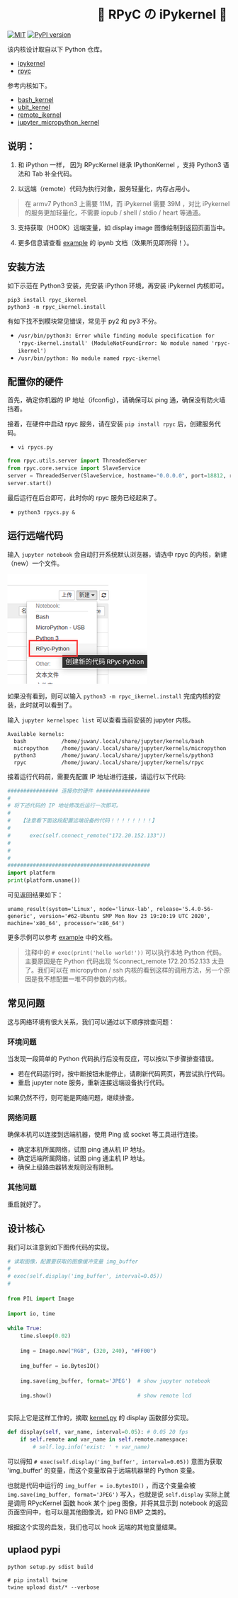 
# &emsp;&emsp;&emsp;&emsp;&emsp;&emsp;&emsp; 💮 RPyC の iPykernel 🐹

[![MIT](https://img.shields.io/badge/license-MIT-blue.svg)](./LICENSE)
[![PyPI version](https://badge.fury.io/py/rpyc-ikernel.svg)](https://badge.fury.io/py/rpyc-ikernel)

该内核设计取自以下 Python 仓库。

- [ipykernel](https://github.com/ipython/ipykernel)
- [rpyc](https://github.com/tomerfiliba-org/rpyc)

参考内核如下。

- [bash_kernel](https://github.com/takluyver/bash_kernel)
- [ubit_kernel](https://github.com/takluyver/ubit_kernel)
- [remote_ikernel](https://github.com/tdaff/remote_ikernel)
- [jupyter_micropython_kernel](https://github.com/goatchurchprime/jupyter_micropython_kernel)

## 说明：

1. 和 iPython 一样， 因为 RPycKernel 继承 IPythonKernel ，支持 Python3 语法和 Tab 补全代码。

2. 以远端（remote）代码为执行对象，服务轻量化，内存占用小。

> 在 armv7 Python3 上需要 11M，而 iPykernel 需要 39M ，对比 iPykernel 的服务更加轻量化，不需要 iopub / shell / stdio / heart 等通道。

3. 支持获取（HOOK）远端变量，如 display image 图像绘制到返回页面当中。

4. 更多信息请查看 [example](example) 的 ipynb 文档（效果所见即所得！）。

## 安装方法

如下示范在 Python3 安装，先安装 iPython 环境，再安装 iPykernel 内核即可。

```shell
pip3 install rpyc_ikernel
python3 -m rpyc_ikernel.install
```

有如下找不到模块常见错误，常见于 py2 和 py3 不分。

- `/usr/bin/python3: Error while finding module specification for 'rpyc-ikernel.install' (ModuleNotFoundError: No module named 'rpyc-ikernel')`
- `/usr/bin/python: No module named rpyc-ikernel`

## 配置你的硬件

首先，确定你机器的 IP 地址（ifconfig），请确保可以 ping 通，确保没有防火墙挡着。

接着，在硬件中启动 rpyc 服务，请在安装 ` pip install rpyc ` 后，创建服务代码。

- `vi rpycs.py`

```python
from rpyc.utils.server import ThreadedServer
from rpyc.core.service import SlaveService
server = ThreadedServer(SlaveService, hostname="0.0.0.0", port=18812, reuse_addr=True)
server.start()
```

最后运行在后台即可，此时你的 rpyc 服务已经起来了。

- `python3 rpycs.py &`

## 运行远端代码

输入 `jupyter notebook` 会自动打开系统默认浏览器，请选中 rpyc 的内核，新建（new）一个文件。

![](doc/kernels.png)

如果没有看到，则可以输入 `python3 -m rpyc_ikernel.install` 完成内核的安装，此时就可以看到了。

输入 `jupyter kernelspec list` 可以查看当前安装的 jupyter 内核。

```shell
Available kernels:
  bash           /home/juwan/.local/share/jupyter/kernels/bash
  micropython    /home/juwan/.local/share/jupyter/kernels/micropython
  python3        /home/juwan/.local/share/jupyter/kernels/python3
  rpyc           /home/juwan/.local/share/jupyter/kernels/rpyc
```

接着运行代码前，需要先配置 IP 地址进行连接，请运行以下代码:

```python
################ 连接你的硬件 #################
#
# 将下述代码的 IP 地址修改后运行一次即可。
#
#   【注意看下面这段配置远端设备的代码！！！！！！！！】
#
#      exec(self.connect_remote("172.20.152.133"))
#
#
#
#############################################
import platform
print(platform.uname())
```

可见返回结果如下：

```shell
uname_result(system='Linux', node='linux-lab', release='5.4.0-56-generic', version='#62-Ubuntu SMP Mon Nov 23 19:20:19 UTC 2020', machine='x86_64', processor='x86_64')
```

更多示例可以参考 [example](example) 中的文档。

> 注释中的 `# exec(print('hello world!'))` 可以执行本地 Python 代码。主要原因是在 Python 代码出现 %connect_remote 172.20.152.133 太丑了。我们可以在 micropython / ssh 内核的看到这样的调用方法，另一个原因是我不想配置一堆不同参数的内核。

## 常见问题

这与网络环境有很大关系，我们可以通过以下顺序排查问题：

### 环境问题

当发现一段简单的 Python 代码执行后没有反应，可以按以下步骤排查错误。

- 若在代码运行时，按中断按钮未能停止，请刷新代码网页，再尝试执行代码。
- 重启 jupyter note 服务，重新连接远端设备执行代码。

如果仍然不行，则可能是网络问题，继续排查。

### 网络问题

确保本机可以连接到远端机器，使用 Ping 或 socket 等工具进行连接。

- 确定本机所属网络，试图 ping 通从机 IP 地址。
- 确定远端所属网络，试图 ping 通主机 IP 地址。
- 确保上级路由器转发规则没有限制。

### 其他问题

重启就好了。

## 设计核心

我们可以注意到如下图传代码的实现。

```python
# 读取图像，配置要获取的图像缓冲变量 img_buffer
# 
# exec(self.display('img_buffer', interval=0.05))
#

from PIL import Image

import io, time

while True:
    time.sleep(0.02)
    
    img = Image.new("RGB", (320, 240), "#FF00")

    img_buffer = io.BytesIO()

    img.save(img_buffer, format='JPEG')  # show jupyter notebook
    
    img.show()                           # show remote lcd
    
```

实际上它是这样工作的，摘取 [kernel.py](./rpyc_ikernel/kernel.py) 的 display 函数部分实现。

```python
def display(self, var_name, interval=0.05): # 0.05 20 fps
    if self.remote and var_name in self.remote.namespace:
        # self.log.info('exist: ' + var_name)
```

可以得知 `# exec(self.display('img_buffer', interval=0.05))` 意图为获取 'img_buffer' 的变量，而这个变量取自于远端机器里的 Python 变量。

也就是代码中运行的 `img_buffer = io.BytesIO()` ，而这个变量会被 `img.save(img_buffer, format='JPEG')` 写入，也就是说 `self.display` 实际上就是调用 RPycKernel 函数 hook 某个 jpeg 图像，并将其显示到 notebook 的返回页面空间中，也可以是其他图像流，如 PNG BMP 之类的。

根据这个实现的启发，我们也可以 hook 远端的其他变量结果。

## uplaod pypi

```shell
python setup.py sdist build
```

```shell
# pip install twine
twine upload dist/* --verbose
```

